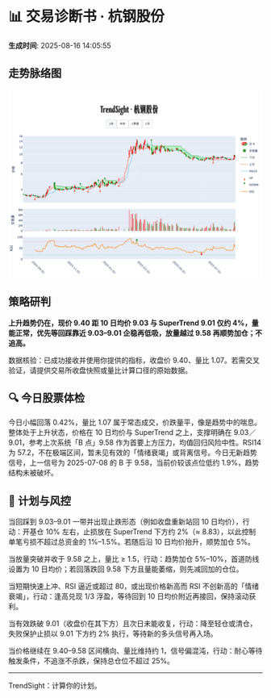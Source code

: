 # 📊 交易诊断书 · 杭钢股份

**生成时间**: 2025-08-16 14:05:55  


## 走势脉络图

![杭钢股份走势图](../figures/杭钢股份_TrendSight_20250816.png)


## 策略研判

<strong>上升趋势仍在，现价 9.40 距 10 日均价 9.03 与 SuperTrend 9.01 仅约 4%，量能正常，优先等回踩靠近 9.03–9.01 企稳再低吸，放量越过 9.58 再顺势加仓；不追高。</strong>

数据核验：已成功接收并使用你提供的指标，收盘价 9.40、量比 1.07。若需交叉验证，请提供交易所收盘快照或量比计算口径的原始数据。

## 🔍 今日股票体检
今日小幅回落 0.42%，量比 1.07 属于常态成交，价跌量平，像是趋势中的喘息。整体处于上升状态，价格在 10 日均价与 SuperTrend 之上，支撑明确在 9.03／9.01，参考上次系统「B 点」9.58 作为首要上方压力，均值回归风险中性。RSI14 为 57.2，不在极端区间，暂未见有效的「情绪衰竭」或背离信号。今日无新趋势信号，上一信号为 2025-07-08 的 B 于 9.58，当前价较该点位低约 1.9%，趋势结构未被破坏。

## 🧭 计划与风控
当回踩到 9.03–9.01 一带并出现止跌形态（例如收盘重新站回 10 日均价），行动：开基仓 10% 左右，止损放在 SuperTrend 下方约 2%（≈ 8.83），以此控制单笔亏损不超过总资金的 1%–1.5%。若随后沿 10 日均价抬升，顺势加仓 5%。

当放量突破并收于 9.58 之上，量比 ≥ 1.5，行动：趋势加仓 5%–10%，首道防线设置为 10 日均价；若回落跌回 9.58 下方且量能萎缩，则先减回加的仓位。

当短期快速上冲、RSI 逼近或超过 80，或出现价格新高而 RSI 不创新高的「情绪衰竭」，行动：逢高兑现 1/3 浮盈，等待回到 10 日均价附近再接回，保持滚动获利。

当有效跌破 9.01（收盘价在其下方）且次日未能收复，行动：降至轻仓或清仓，失败保护止损以 9.01 下方约 2% 执行，等待新的多头信号再入场。

当价格继续在 9.40–9.58 区间横向、量比维持约 1，信号偏混沌，行动：耐心等待触发条件，不追涨不杀跌，保持总仓位不超过 25%。

---

TrendSight：计算你的计划。

